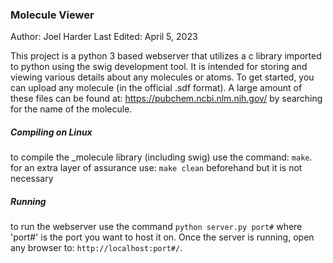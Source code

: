 ### Molecule Viewer
Author: Joel Harder
Last Edited: April 5, 2023

This project is a python 3 based webserver that utilizes a c library imported to python using the 
swig development tool. It is intended for storing and viewing various details about any molecules or atoms. 
To get started, you can upload any molecule (in the official .sdf format). A large amount of these files 
can be found at: https://pubchem.ncbi.nlm.nih.gov/ by searching for the name of the molecule.

##### Compiling on Linux
to compile the _molecule library (including swig) use the command: `make`. 
for an extra layer of assurance use: `make clean` beforehand but it is not necessary

##### Running
to run the webserver use the command `python server.py port#` where 'port#' is the port you want to host it on.
Once the server is running, open any browser to: `http://localhost:port#/`.
